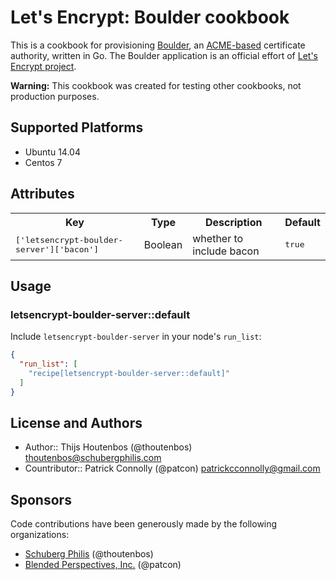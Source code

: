 # Let's Encrypt: Boulder cookbook

This is a cookbook for provisioning [Boulder][], an
[ACME-based][acme-spec] certificate authority, written in Go. The
Boulder application is an official effort of [Let's Encrypt
project][letsencrypt].

**Warning:** This cookbook was created for testing other cookbooks, not
production purposes.

## Supported Platforms

* Ubuntu 14.04
* Centos 7

## Attributes

<table>
  <tr>
    <th>Key</th>
    <th>Type</th>
    <th>Description</th>
    <th>Default</th>
  </tr>
  <tr>
    <td><tt>['letsencrypt-boulder-server']['bacon']</tt></td>
    <td>Boolean</td>
    <td>whether to include bacon</td>
    <td><tt>true</tt></td>
  </tr>
</table>

## Usage

### letsencrypt-boulder-server::default

Include `letsencrypt-boulder-server` in your node's `run_list`:

```json
{
  "run_list": [
    "recipe[letsencrypt-boulder-server::default]"
  ]
}
```

## License and Authors
* Author:: Thijs Houtenbos (@thoutenbos) <thoutenbos@schubergphilis.com>
* Countributor:: Patrick Connolly (@patcon) <patrickcconnolly@gmail.com>

## Sponsors

Code contributions have been generously made by the following
organizations:

* [Schuberg Philis][schubergphilis] (@thoutenbos)
* [Blended Perspectives, Inc.][blendive] (@patcon)

[acme-spec]: https://github.com/letsencrypt/acme-spec/
[letsencrypt]: https://letsencrypt.org/
[boulder]: https://github.com/letsencrypt/boulder/
[schubergphilis]: https://www.schubergphilis.com/
[blendive]: http://www.blendedperspectives.com/
